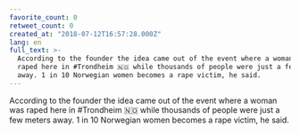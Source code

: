 ```yaml
---
favorite_count: 0
retweet_count: 0
created_at: "2018-07-12T16:57:28.000Z"
lang: en
full_text: >-
  According to the founder the idea came out of the event where a woman was
  raped here in #Trondheim 🇳🇴 while thousands of people were just a few meters
  away. 1 in 10 Norwegian women becomes a rape victim, he said.
---
```


According to the founder the idea came out of the event where a woman was raped
here in #Trondheim 🇳🇴 while thousands of people were just a few meters away. 1
in 10 Norwegian women becomes a rape victim, he said.
